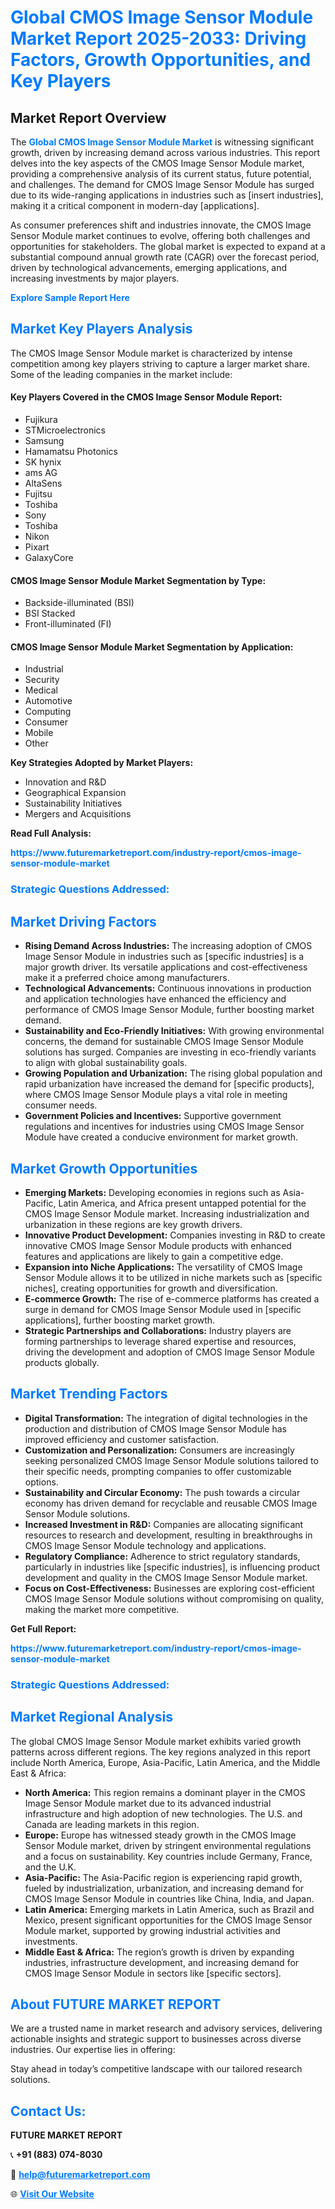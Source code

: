 <h1 style="color: #007BFF;">Global CMOS Image Sensor Module Market Report 2025-2033: Driving Factors, Growth Opportunities, and Key Players</h1>

<section id="overview">
<h2>Market Report Overview</h2>
<p>The <a href="https://www.futuremarketreport.com/industry-report/cmos-image-sensor-module-market" style="color: #007BFF; text-decoration: none;"><strong>Global CMOS Image Sensor Module Market</strong></a> is witnessing significant growth, driven by increasing demand across various industries. This report delves into the key aspects of the CMOS Image Sensor Module market, providing a comprehensive analysis of its current status, future potential, and challenges. The demand for CMOS Image Sensor Module has surged due to its wide-ranging applications in industries such as [insert industries], making it a critical component in modern-day [applications].</p>
<p>As consumer preferences shift and industries innovate, the CMOS Image Sensor Module market continues to evolve, offering both challenges and opportunities for stakeholders. The global market is expected to expand at a substantial compound annual growth rate (CAGR) over the forecast period, driven by technological advancements, emerging applications, and increasing investments by major players.</p>
</section>

<section id="overview">
<p><a href="https://www.futuremarketreport.com/request-sample/reportId=44060" style="color: #007BFF; text-decoration: none;"><strong>Explore Sample Report Here</strong></a></p>
</section>

<section id="key-players">
<h2 style="color: #007BFF;">Market Key Players Analysis</h2>
<p>The CMOS Image Sensor Module market is characterized by intense competition among key players striving to capture a larger market share. Some of the leading companies in the market include:</p>
<h4>Key Players Covered in the CMOS Image Sensor Module Report:</h4>
<ul><li>Fujikura</li><li>STMicroelectronics</li><li>Samsung</li><li>Hamamatsu Photonics</li><li>SK hynix</li><li>ams AG</li><li>AltaSens</li><li>Fujitsu</li><li>Toshiba</li><li>Sony</li><li>Toshiba</li><li>Nikon</li><li>Pixart</li><li>GalaxyCore</li></ul>
<h4>CMOS Image Sensor Module Market Segmentation by Type:</h4>
<ul><li>Backside-illuminated (BSI)</li><li>BSI Stacked</li><li>Front-illuminated (FI)</li></ul>

<h4>CMOS Image Sensor Module Market Segmentation by Application:</h4>
<ul><li>Industrial</li><li>Security</li><li>Medical</li><li>Automotive</li><li>Computing</li><li>Consumer</li><li>Mobile</li><li>Other</li></ul>
<p><strong>Key Strategies Adopted by Market Players:</strong></p>
<ul>
<li>Innovation and R&D</li>
<li>Geographical Expansion</li>
<li>Sustainability Initiatives</li>
<li>Mergers and Acquisitions</li>
</ul>
</section>

<section>
<p><strong>Read Full Analysis: </strong></p><a href="https://www.futuremarketreport.com/industry-report/cmos-image-sensor-module-market" style="color: #007BFF; text-decoration: none;"><strong>https://www.futuremarketreport.com/industry-report/cmos-image-sensor-module-market</strong></a>
<h3 style="color: #007BFF;">Strategic Questions Addressed:</h3>
</section>

<section id="driving-factors">
<h2 style="color: #007BFF;">Market Driving Factors</h2>
<ul>
<li><strong>Rising Demand Across Industries:</strong> The increasing adoption of CMOS Image Sensor Module in industries such as [specific industries] is a major growth driver. Its versatile applications and cost-effectiveness make it a preferred choice among manufacturers.</li>
<li><strong>Technological Advancements:</strong> Continuous innovations in production and application technologies have enhanced the efficiency and performance of CMOS Image Sensor Module, further boosting market demand.</li>
<li><strong>Sustainability and Eco-Friendly Initiatives:</strong> With growing environmental concerns, the demand for sustainable CMOS Image Sensor Module solutions has surged. Companies are investing in eco-friendly variants to align with global sustainability goals.</li>
<li><strong>Growing Population and Urbanization:</strong> The rising global population and rapid urbanization have increased the demand for [specific products], where CMOS Image Sensor Module plays a vital role in meeting consumer needs.</li>
<li><strong>Government Policies and Incentives:</strong> Supportive government regulations and incentives for industries using CMOS Image Sensor Module have created a conducive environment for market growth.</li>
</ul>
</section>

<section id="growth-opportunities">
<h2 style="color: #007BFF;">Market Growth Opportunities</h2>
<ul>
<li><strong>Emerging Markets:</strong> Developing economies in regions such as Asia-Pacific, Latin America, and Africa present untapped potential for the CMOS Image Sensor Module market. Increasing industrialization and urbanization in these regions are key growth drivers.</li>
<li><strong>Innovative Product Development:</strong> Companies investing in R&D to create innovative CMOS Image Sensor Module products with enhanced features and applications are likely to gain a competitive edge.</li>
<li><strong>Expansion into Niche Applications:</strong> The versatility of CMOS Image Sensor Module allows it to be utilized in niche markets such as [specific niches], creating opportunities for growth and diversification.</li>
<li><strong>E-commerce Growth:</strong> The rise of e-commerce platforms has created a surge in demand for CMOS Image Sensor Module used in [specific applications], further boosting market growth.</li>
<li><strong>Strategic Partnerships and Collaborations:</strong> Industry players are forming partnerships to leverage shared expertise and resources, driving the development and adoption of CMOS Image Sensor Module products globally.</li>
</ul>
</section>

<section id="trending-factors">
<h2 style="color: #007BFF;">Market Trending Factors</h2>
<ul>
<li><strong>Digital Transformation:</strong> The integration of digital technologies in the production and distribution of CMOS Image Sensor Module has improved efficiency and customer satisfaction.</li>
<li><strong>Customization and Personalization:</strong> Consumers are increasingly seeking personalized CMOS Image Sensor Module solutions tailored to their specific needs, prompting companies to offer customizable options.</li>
<li><strong>Sustainability and Circular Economy:</strong> The push towards a circular economy has driven demand for recyclable and reusable CMOS Image Sensor Module solutions.</li>
<li><strong>Increased Investment in R&D:</strong> Companies are allocating significant resources to research and development, resulting in breakthroughs in CMOS Image Sensor Module technology and applications.</li>
<li><strong>Regulatory Compliance:</strong> Adherence to strict regulatory standards, particularly in industries like [specific industries], is influencing product development and quality in the CMOS Image Sensor Module market.</li>
<li><strong>Focus on Cost-Effectiveness:</strong> Businesses are exploring cost-efficient CMOS Image Sensor Module solutions without compromising on quality, making the market more competitive.</li>
</ul>
</section>

<section>
<p><strong>Get Full Report: </strong></p><a href="https://www.futuremarketreport.com/industry-report/cmos-image-sensor-module-market" style="color: #007BFF; text-decoration: none;"><strong>https://www.futuremarketreport.com/industry-report/cmos-image-sensor-module-market</strong></a>
<h3 style="color: #007BFF;">Strategic Questions Addressed:</h3>
</section>


<section id="regional-analysis">
<h2 style="color: #007BFF;">Market Regional Analysis</h2>
<p>The global CMOS Image Sensor Module market exhibits varied growth patterns across different regions. The key regions analyzed in this report include North America, Europe, Asia-Pacific, Latin America, and the Middle East & Africa:</p>
<ul>
<li><strong>North America:</strong> This region remains a dominant player in the CMOS Image Sensor Module market due to its advanced industrial infrastructure and high adoption of new technologies. The U.S. and Canada are leading markets in this region.</li>
<li><strong>Europe:</strong> Europe has witnessed steady growth in the CMOS Image Sensor Module market, driven by stringent environmental regulations and a focus on sustainability. Key countries include Germany, France, and the U.K.</li>
<li><strong>Asia-Pacific:</strong> The Asia-Pacific region is experiencing rapid growth, fueled by industrialization, urbanization, and increasing demand for CMOS Image Sensor Module in countries like China, India, and Japan.</li>
<li><strong>Latin America:</strong> Emerging markets in Latin America, such as Brazil and Mexico, present significant opportunities for the CMOS Image Sensor Module market, supported by growing industrial activities and investments.</li>
<li><strong>Middle East & Africa:</strong> The region’s growth is driven by expanding industries, infrastructure development, and increasing demand for CMOS Image Sensor Module in sectors like [specific sectors].</li>
</ul>
</section>

<footer>
<h2 style="color: #007BFF;">About FUTURE MARKET REPORT</h2>
<p>We are a trusted name in market research and advisory services, delivering actionable insights and strategic support to businesses across diverse industries. Our expertise lies in offering:</p>

<p>Stay ahead in today’s competitive landscape with our tailored research solutions.</p>

<h2 style="color: #007BFF;">Contact Us:</h2>
<p><strong>FUTURE MARKET REPORT</strong></p>
<p>📞 <strong>+91 (883) 074-8030</strong></p>
<p>📧 <strong><a href="mailto:help@futuremarketreport.com" style="color: #007BFF;">help@futuremarketreport.com</a></strong></p>
<p>🌐 <strong><a href="https://www.futuremarketreport.com/" style="color: #007BFF;">Visit Our Website</a></strong></p>
</footer>